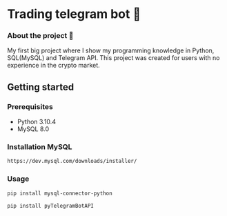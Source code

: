 # Trading telegram bot 🤖
### About the project 👀
My first big project where I show my programming knowledge in Python, SQL(MySQL) and Telegram API. 
This project was created for users with no experience in the crypto market.

## Getting started
### Prerequisites
- Python 3.10.4
- MySQL 8.0

### Installation MySQL
```sh
https://dev.mysql.com/downloads/installer/
```

### Usage  

```sh
pip install mysql-connector-python
```
```sh
pip install pyTelegramBotAPI
```
